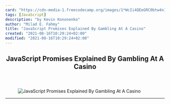 ```yaml
---
card: "https://cdn-media-1.freecodecamp.org/images/1*WcIi4QEeGRC0btw4nImRVQ.jpeg"
tags: [JavaScript]
description: "by Kevin Kononenko"
author: "Milad E. Fahmy"
title: "JavaScript Promises Explained By Gambling At A Casino"
created: "2021-08-16T10:29:24+02:00"
modified: "2021-08-16T10:29:24+02:00"
---
```

<div class="site-wrapper">
<main id="site-main" class="site-main outer">
<div class="inner">
<article class="post-full post tag-javascript tag-programming tag-education tag-tech tag-web-development ">
<header class="post-full-header">
<h1 class="post-full-title">JavaScript Promises Explained By Gambling At A Casino</h1>
</header>
<figure class="post-full-image">
<picture>
<source media="(max-width: 700px)" sizes="1px" srcset="data:image/gif;base64,R0lGODlhAQABAIAAAAAAAP///yH5BAEAAAAALAAAAAABAAEAAAIBRAA7 1w">
<source media="(min-width: 701px)" sizes="(max-width: 800px) 400px,
(max-width: 1170px) 700px,
1400px" srcset="https://cdn-media-1.freecodecamp.org/images/1*WcIi4QEeGRC0btw4nImRVQ.jpeg 300w,
https://cdn-media-1.freecodecamp.org/images/1*WcIi4QEeGRC0btw4nImRVQ.jpeg 600w,
https://cdn-media-1.freecodecamp.org/images/1*WcIi4QEeGRC0btw4nImRVQ.jpeg 1000w,
https://cdn-media-1.freecodecamp.org/images/1*WcIi4QEeGRC0btw4nImRVQ.jpeg 2000w">
<img onerror="this.style.display='none'" src="https://cdn-media-1.freecodecamp.org/images/1*WcIi4QEeGRC0btw4nImRVQ.jpeg" alt="JavaScript Promises Explained By Gambling At A Casino">
</picture>
</figure>
<section class="post-full-content">
<div class="post-content medium-migrated-article">
</div>
<hr>
</section>
</article>
</div>
</main>
</div>
<!-- Google Tag Manager (noscript) -->
<!-- End Google Tag Manager (noscript) -->
